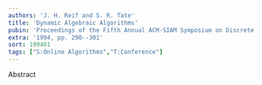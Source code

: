 ```yaml
---
authors: 'J. H. Reif and S. R. Tate'
title: 'Dynamic Algebraic Algorithms'
pubin: 'Proceedings of the Fifth Annual ACM-SIAM Symposium on Discrete Algorithms (SODA)'
extra: '1994, pp. 290--301'
sort: 199401
tags: ["S:Online Algorithms","T:Conference"]
---
```

Abstract
